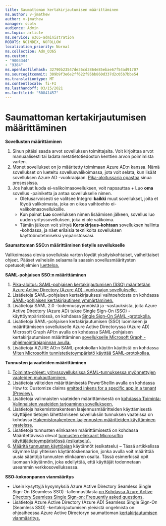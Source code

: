 ```yaml
---
title: Saumattoman kertakirjautumisen määrittäminen
ms.author: v-jmathew
author: v-jmathew
manager: scotv
audience: Admin
ms.topic: article
ms.service: o365-administration
ROBOTS: NOINDEX, NOFOLLOW
localization_priority: Normal
ms.collection: Adm_O365
ms.custom:
- "9004344"
- "9384"
ms.openlocfilehash: 32790b23547de36cd2864e85ebae67f54ad91707
ms.sourcegitcommit: 309b9f3e6e2ff622f95bb860d337d2c05b7bbe54
ms.translationtype: MT
ms.contentlocale: fi-FI
ms.lasthandoff: 03/15/2021
ms.locfileid: "50841457"
---
```

# <a name="configure-seamless-single-sign-on-sso"></a>Saumattoman kertakirjautumisen määrittäminen

**Sovellusten määrittäminen**

1. Sinun pitäisi saada arvot sovelluksen toimittajalta. Voit kirjoittaa arvot manuaalisesti tai ladata metatietotiedoston kenttien arvon poimimista varten.
2. Monet sovellukset on jo määritetty toimimaan Azure AD:n kanssa. Nämä sovellukset on lueteltu sovellusvalikoimassa, jota voit selata, kun lisäät sovelluksen Azure AD -vuokraajaan. [Pika-aloitussarja opastaa](https://docs.microsoft.com/azure/active-directory/manage-apps/add-application-portal-configure) sinua prosessissa.
3. Jos haluat luoda ei-valikoimasovelluksen, voit napsauttaa + Luo **oma** sovellus -painiketta ja antaa sovellukselle nimen.
    - Oletusarvoisesti se valitsee Integroi **kaikki** muut sovellukset, joita et löydä valikoimasta, joka on oikea vaihtoehto ei-valikoimasovelluksille.
    - Kun painat **Luo** sovelluksen nimen lisäämisen jälkeen, sovellus luo uuden yrityssovelluksen, joka ei ole valikoima.
    - Tämän jälkeen voit siirtyä **Kertakirjaus-kohtaan** sovelluksen hallinta -kohdassa, ja näet erilaisia tekniikoita sovelluksen käyttöönotetmiseksi ympäristössäsi. 

**Saumattoman SSO:n määrittäminen tietylle sovellukselle**

Valikoimassa olevia sovelluksia varten löydät yksityiskohtaiset, vaiheittaiset ohjeet. Pääset vaiheisiin selaamalla saassin sovellusmääritysten opetusohjelmien [luetteloa.](https://docs.microsoft.com/azure/active-directory/saas-apps/tutorial-list)

**SAML-pohjaisen SSO:n määrittäminen**

1. [Pika-aloitus: SAML-pohjaisen kertakirjautumisen (SSO) määritetään Azure Active Directory (Azure AD) -vuokraajan sovellukselle.](https://docs.microsoft.com/azure/active-directory/manage-apps/add-application-portal-setup-sso)
2. Lisätietoja SAML-pohjaisen kertakirjauksesi vaihtoehdosta on kohdassa [SAML-pohjaisen kertakirjautimen ymmärtäminen.](https://docs.microsoft.com/azure/active-directory/manage-apps/configure-saml-single-sign-on)
3. Lisätietoja SAML 2.0 -todennuspyynnöistä ja -vastauksista, joita Azure Active Directory (Azure AD) tukee Single Sign-On (SSO) -käyttöympäristössä, on kohdassa [Single Sign-On SAML -protokolla.](https://docs.microsoft.com/azure/active-directory/develop/single-sign-on-saml-protocol)
4. Lisätietoja SAML-pohjaisen kertakirjautumisen (SSO) luomiseen ja määrittämiseen sovellukselle Azure Active Directoryssa (Azure AD) Microsoft Graph API:n avulla on kohdassa SAML-pohjaisen kertakirjautumisen määrittäminen [sovellukselle Microsoft Graph -ohjelmointirajapinnan avulla.](https://docs.microsoft.com/graph/application-saml-sso-configure-api)
5. Lisätietoja AZURE AD:n SAML-protokollan käytön käytöstä on kohdassa [Miten Microsoftin tunnistetietoympäristö käyttää SAML-protokollaa.](https://docs.microsoft.com/azure/active-directory/develop/active-directory-saml-protocol-reference)

**Tunnusten ja vaateiden määrittäminen**

1. [Toiminta-ohjeet: yrityssovelluksissa SAML-tunnuksessa myönnettyjen vaateiden mukauttaminen.](https://docs.microsoft.com/azure/active-directory/develop/active-directory-saml-claims-customization)
2. Lisätietoja väiteiden määrittämisestä PowerShellin avulla on kohdassa How to: Customize claims [emitted inkens for a specific app in a tenant (Preview).](https://docs.microsoft.com/azure/active-directory/develop/active-directory-claims-mapping)
3. Lisätietoja valinnaisten vaateiden määrittämisestä on [kohdassa Toiminta: Valinnaisten vaateiden tarjoaminen sovellukseen.](https://docs.microsoft.com/azure/active-directory/develop/active-directory-optional-claims)
4. Lisätietoja hakemistorakenteen laajennusmääritteiden käyttämisestä käyttäjien tietojen lähettämiseen sovelluksiin tunnuksen vaateissa on kohdassa [Hakemistorakenteen laajennusten määritteiden käyttäminen vaateissa.](https://docs.microsoft.com/azure/active-directory/develop/active-directory-schema-extensions)
5. Lisätietoja tunnusten elinkaaren määrittämisestä on kohdassa Määritettävissä olevat [tunnusten elinkaarit Microsoftin käyttäjätietoympäristössä (esikatselu).](https://docs.microsoft.com/azure/active-directory/develop/active-directory-configurable-token-lifetimes)
6. [Määritä tunnusten käyttöajan](https://docs.microsoft.com/azure/active-directory/develop/configure-token-lifetimes) käytännöt (esikatselu) – Tässä artikkelissa käymme läpi yhteisen käytäntöskenaarion, jonka avulla voit määrittää uusia sääntöjä tunnusten elinkaaren osalta. Tässä esimerkissä opit luomaan käytännön, joka edellyttää, että käyttäjät todennetaan useammin verkkosovelluksessa.

**SSO-kokoonpanon vianmääritys**

- Usein kysyttyjä kysymyksiä Azure Active Directory Seamless Single Sign-On (Seamless SSO) -tallennustilasta [on Kohdassa Azure Active Directory Seamless Single Sign-on: Frequently asked questions](https://docs.microsoft.com/azure/active-directory/hybrid/how-to-connect-sso-faq).
- Lisätietoja Azure Active Directory (Azure AD) Seamless Single Sign-On (Seamless SSO) -kertakirjautumisen yleisistä ongelmista on ohjeaiheessa Azure Active Directoryn saumattoman [kertakirjautumisen vianmääritys.](https://docs.microsoft.com/azure/active-directory/hybrid/tshoot-connect-sso)
